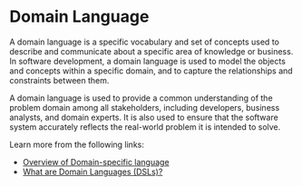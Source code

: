 # Domain Language

A domain language is a specific vocabulary and set of concepts used to describe and communicate about a specific area of knowledge or business. In software development, a domain language is used to model the objects and concepts within a specific domain, and to capture the relationships and constraints between them.

A domain language is used to provide a common understanding of the problem domain among all stakeholders, including developers, business analysts, and domain experts. It is also used to ensure that the software system accurately reflects the real-world problem it is intended to solve.

Learn more from the following links:

- [Overview of Domain-specific language](https://en.wikipedia.org/wiki/Domain-specific_language)
- [What are Domain Languages (DSLs)?](https://www.jetbrains.com/mps/concepts/domain-specific-languages/)
